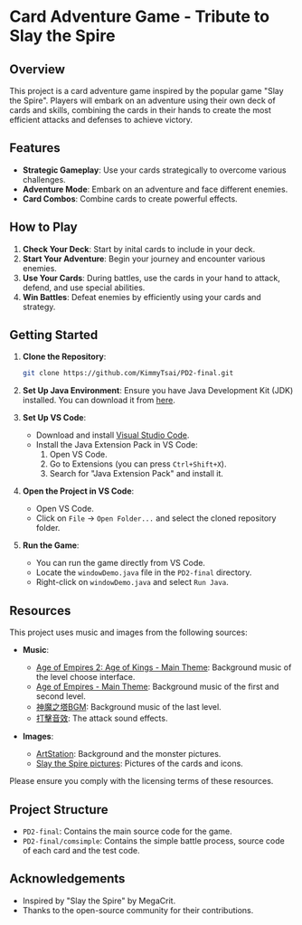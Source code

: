 # Card Adventure Game - Tribute to Slay the Spire

## Overview

This project is a card adventure game inspired by the popular game "Slay the Spire". Players will embark on an adventure using their own deck of cards and skills, combining the cards in their hands to create the most efficient attacks and defenses to achieve victory.

## Features

- **Strategic Gameplay**: Use your cards strategically to overcome various challenges.
- **Adventure Mode**: Embark on an adventure and face different enemies.
- **Card Combos**: Combine cards to create powerful effects.

## How to Play

1. **Check Your Deck**: Start by inital cards to include in your deck.
2. **Start Your Adventure**: Begin your journey and encounter various enemies.
3. **Use Your Cards**: During battles, use the cards in your hand to attack, defend, and use special abilities.
4. **Win Battles**: Defeat enemies by efficiently using your cards and strategy.

## Getting Started

1. **Clone the Repository**:

    ```bash
    git clone https://github.com/KimmyTsai/PD2-final.git
    ```

2. **Set Up Java Environment**:
    Ensure you have Java Development Kit (JDK) installed. You can download it from [here](https://www.oracle.com/java/technologies/javase-downloads.html).

3. **Set Up VS Code**:
    - Download and install [Visual Studio Code](https://code.visualstudio.com/).
    - Install the Java Extension Pack in VS Code:
      1. Open VS Code.
      2. Go to Extensions (you can press `Ctrl+Shift+X`).
      3. Search for "Java Extension Pack" and install it.

4. **Open the Project in VS Code**:
    - Open VS Code.
    - Click on `File` -> `Open Folder...` and select the cloned repository folder.

5. **Run the Game**:
    - You can run the game directly from VS Code.
    - Locate the `windowDemo.java` file in the `PD2-final` directory.
    - Right-click on `windowDemo.java` and select `Run Java`.

## Resources

This project uses music and images from the following sources:

- **Music**:
  - [Age of Empires 2: Age of Kings - Main Theme](https://www.youtube.com/watch?v=0WGKC2J3g_Y): Background music of the level choose interface.
  - [Age of Empires - Main Theme](https://www.youtube.com/watch?v=E4NnynpQjHs): Background music of the first and second level.
  - [神魔之塔BGM](https://tos.fandom.com/zh/wiki/%E7%A5%9E%E9%AD%94%E4%B9%8B%E5%A1%94%E4%BD%BF%E7%94%A8%E6%A8%82%E6%9B%B2%E5%88%97%E8%A1%A8?variant=zh-tw): Background music of the last level.
  - [打擊音效](https://taira-komori.jpn.org/attack01tw.html): The attack sound effects.

- **Images**:
  - [ArtStation](https://www.pinterest.com/ArtStation_HQ/): Background and the monster pictures.
  - [Slay the Spire pictures](https://sts.huijiwiki.com/wiki/%E5%8D%A1%E7%89%8C): Pictures of the cards and icons.

Please ensure you comply with the licensing terms of these resources.

## Project Structure

- `PD2-final`: Contains the main source code for the game.
- `PD2-final/comsimple`: Contains the simple battle process, source code of each card and the test code.

## Acknowledgements

- Inspired by "Slay the Spire" by MegaCrit.
- Thanks to the open-source community for their contributions.
